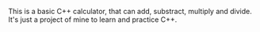 This is a basic C++ calculator, that can add, substract, multiply and divide. It's just a project of mine to learn and practice C++.
